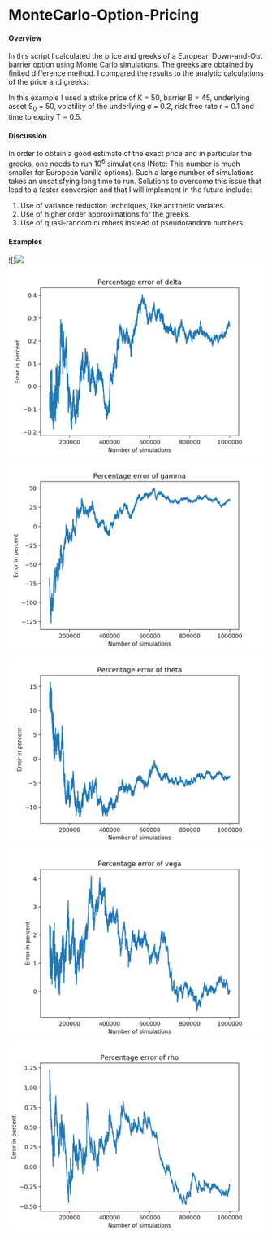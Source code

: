 # MonteCarlo-Option-Pricing


#### Overview
In this script I calculated the price and greeks of a European Down-and-Out barrier option using Monte Carlo simulations. The greeks are obtained by finited difference method.
I compared the results to the analytic calculations of the price and greeks.

In this example I used a strike price of K = 50, barrier B = 45, underlying asset S<sub>0</sub> = 50, volatility of the underlying &sigma; = 0.2, risk free rate r = 0.1 and time to expiry T = 0.5. 

#### Discussion
In order to obtain a good estimate of the exact price and in particular the greeks, one needs to run 10<sup>6</sup> simulations (Note: This number is much smaller for European Vanilla options). Such a large number of simulations takes an unsatisfying long time to run. Solutions to overcome this issue that lead to a faster conversion and that I will implement in the future include:
  
  1. Use of variance reduction techniques, like antithetic variates.
  2. Use of higher order approximations for the greeks.
  3. Use of quasi-random numbers instead of pseudorandom numbers.
  
#### Examples
![]<img src="example_pric.png" width="200"/>
![](/example_delta.png)
![](/example_gamma.png)
![](/example_theta.png)
![](/example_vega.png)
![](/example_rho.png)
